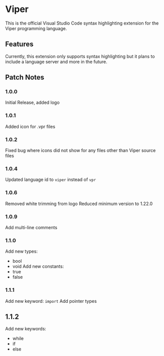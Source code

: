 # Viper
This is the official Visual Studio Code syntax highlighting extension for the Viper programming language.


## Features

Currently, this extension only supports syntax highlighting but it plans to include a language server and more in the future.


## Patch Notes

### 1.0.0

Initial Release, added logo

### 1.0.1

Added icon for .vpr files

### 1.0.2

Fixed bug where icons did not show for any files other than Viper source files

### 1.0.4

Updated language id to `viper` instead of `vpr`

### 1.0.6

Removed white trimming from logo 
Reduced minimum version to 1.22.0

### 1.0.9

Add multi-line comments

### 1.1.0

Add new types:
* bool
* void
Add new constants:
* true
* false

### 1.1.1

Add new keyword: `import`
Add pointer types

## 1.1.2

Add new keywords:
* while
* if
* else